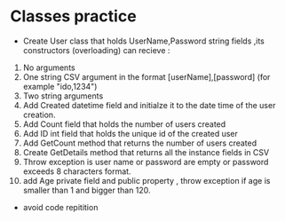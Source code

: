 # Classes practice

- Create User class that holds UserName,Password string fields ,its constructors (overloading) can recieve :

1. No arguments
2. One string CSV argument in the format [userName],[password] (for example "ido,1234")
3. Two string arguments
4. Add Created datetime field and initialze it to the date time of the user creation.
5. Add Count field that holds the number of users created
6. Add ID int field that holds the unique id of the created user
7. Add GetCount method that returns the number of users created
8. Create GetDetails method that returns all the instance fields in CSV
9. Throw exception is user name or password are empty or password exceeds 8 characters format.
10. add Age private field and public property , throw exception if age is smaller than 1 and bigger than 120.

- avoid code repitition
